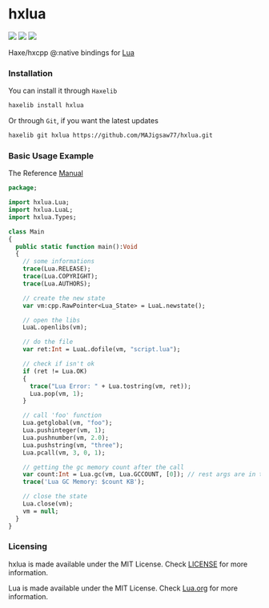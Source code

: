 # hxlua

![](https://img.shields.io/github/repo-size/MAJigsaw77/hxlua) ![](https://badgen.net/github/open-issues/MAJigsaw77/hxlua) ![](https://badgen.net/badge/license/MIT/green)

Haxe/hxcpp @:native bindings for [Lua](http://www.lua.org/)

### Installation

You can install it through `Haxelib`
```bash
haxelib install hxlua
```
Or through `Git`, if you want the latest updates
```bash
haxelib git hxlua https://github.com/MAJigsaw77/hxlua.git
```

### Basic Usage Example

The Reference [Manual](http://www.lua.org/manual/5.4/manual.html)

```hx
package;

import hxlua.Lua;
import hxlua.LuaL;
import hxlua.Types;

class Main
{
  public static function main():Void
  {
    // some informations
    trace(Lua.RELEASE);
    trace(Lua.COPYRIGHT);
    trace(Lua.AUTHORS);

    // create the new state
    var vm:cpp.RawPointer<Lua_State> = LuaL.newstate();

    // open the libs
    LuaL.openlibs(vm);

    // do the file
    var ret:Int = LuaL.dofile(vm, "script.lua");

    // check if isn't ok
    if (ret != Lua.OK)
    {
      trace("Lua Error: " + Lua.tostring(vm, ret));
      Lua.pop(vm, 1);
    }

    // call 'foo' function
    Lua.getglobal(vm, "foo");
    Lua.pushinteger(vm, 1);
    Lua.pushnumber(vm, 2.0);
    Lua.pushstring(vm, "three");
    Lua.pcall(vm, 3, 0, 1);

    // getting the gc memory count after the call
    var count:Int = Lua.gc(vm, Lua.GCCOUNT, [0]); // rest args are in the array...
    trace('Lua GC Memory: $count KB');

    // close the state
    Lua.close(vm);
    vm = null;
  }
}

```

### Licensing

hxlua is made available under the MIT License. Check [LICENSE](./LICENSE) for more information.

Lua is made available under the MIT License. Check [Lua.org](https://www.lua.org/license.html) for more information.
